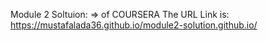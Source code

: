 Module 2 Soltuion:
=> of COURSERA 
The URL Link is:
https://mustafalada36.github.io/module2-solution.github.io/